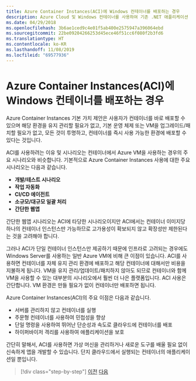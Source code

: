 ```yaml
---
title: Azure Container Instances(ACI)에 Windows 컨테이너를 배포하는 경우
description: Azure Cloud 및 Windows 컨테이너를 사용하여 기존 .NET 애플리케이션 현대화 | Azure Container Instances(ACI)에 Windows 컨테이너를 배포하는 경우
ms.date: 04/29/2018
ms.openlocfilehash: 3b6ae1ced9c4e01f5ab400e2575947a396064ebd
ms.sourcegitcommit: 22be09204266253d45ece46f51cc6f080f2b3fd6
ms.translationtype: HT
ms.contentlocale: ko-KR
ms.lasthandoff: 11/08/2019
ms.locfileid: "69577936"
---
```

# <a name="when-to-deploy-windows-containers-to-azure-container-instances-aci"></a>Azure Container Instances(ACI)에 Windows 컨테이너를 배포하는 경우

Azure Container Instances 기본 가치 제안은 사용자가 컨테이너를 바로 배포할 수 있으며 해당 환경을 유지 관리할 필요가 없고, 기본 운영 체제 또는 VM을 업그레이드/패치할 필요가 없고, 모든 것이 투명하고, 컨테이너를 즉시 사용 가능한 환경에 배포할 수 있다는 것입니다.

ACI를 사용하려는 이유 및 시나리오는 컨테이너에서 Azure VM을 사용하는 경우의 주요 시나리오와 비슷합니다. 기본적으로 Azure Container Instances 사용에 대한 주요 시나리오는 다음과 같습니다.

- **개발/테스트 시나리오**
- **작업 자동화**
- **CI/CD 에이전트**
- **소규모/대규모 일괄 처리**
- **간단한 웹앱**

간단한 웹앱 시나리오는 ACI에 타당한 시나리오이지만 ACI에서는 컨테이너 이미지당 하나의 컨테이너 인스턴스만 가능하므로 고가용성이 확보되지 않고 확장성만 제한된다는 것을 고려해야 합니다.

그러나 ACI가 단일 컨테이너 인스턴스만 제공하기 때문에 인프라로 고려되는 경우에도 Windows Server를 사용하는 일반 Azure VM에 비해 큰 이점이 있습니다. ACI를 사용하면 컨테이너를 자체 유지 관리 환경에 배포하고 해당 컨테이너에 대해서만 비용을 지불하게 됩니다. VM을 유지 관리/업데이트/패치하지 않아도 되므로 컨테이너와 함께 VM을 사용할 수 있는 대부분의 시나리오에서 훨씬 더 나은 플랫폼입니다. ACI 사용은 간단합니다. VM 환경은 만들 필요가 없이 컨테이너만 배포하면 됩니다.

Azure Container Instances(ACI)의 주요 이점은 다음과 같습니다.

- 서버를 관리하지 않고 컨테이너를 실행
- 주문형 컨테이너를 사용하여 민첩성을 향상
- 단일 명령을 사용하여 뛰어난 단순성과 속도로 클라우드에 컨테이너를 배포
- 하이퍼바이저 격리를 사용하여 애플리케이션을 보호

간단히 말해서, ACI를 사용하면 가상 머신을 관리하거나 새로운 도구를 배울 필요 없이 신속하게 앱을 개발할 수 있습니다. 단지 클라우드에서 실행되는 컨테이너의 애플리케이션일 뿐입니다.

> [!div class="step-by-step"]
> [이전](when-to-deploy-windows-containers-to-azure-vms-iaas-cloud.md)
> [다음](when-to-deploy-windows-containers-to-azure-container-service-kubernetes.md)
